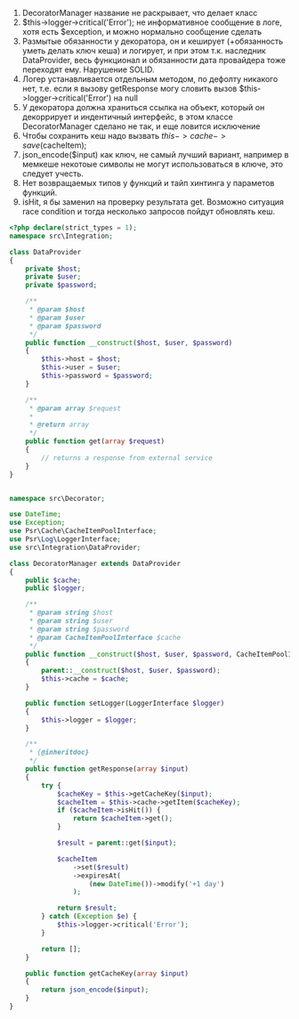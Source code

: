   1. DecoratorManager название не раскрывает, что делает класс
  2. $this->logger->critical('Error'); не информативное сообщение в логе, хотя есть $exception, и можно нормально сообщение сделать
  3. Размытые обязанности у декоратора, он и кеширует (+обязанность уметь делать ключ кеша) и логирует, и при этом т.к. наследник DataProvider,
  весь функционал и обязанности дата провайдера тоже переходят ему. Нарушение SOLID.
  4. Логер устанавливается отдельным методом, по дефолту никакого нет, т.е. если я вызову getResponse
  могу словить вызов $this->logger->critical('Error') на null
  5. У декоратора должна храниться ссылка на объект, который он декоррирует и индентичный интерфейс, в этом классе DecoratorManager
  сделано не так, и еще ловится исключение
  6. Чтобы сохранить кеш надо вызвать $this->cache->save($cacheItem);
  7. json_encode($input) как ключ, не самый лучший вариант, например в мемкеше некотоые символы не могут использоваться в ключе, это следует учесть.
  8. Нет возвращаемых типов у функций и тайп хинтинга у параметов функций.
  9. isHit, я бы заменил на проверку результата get. Возможно ситуация race condition и тогда несколько запросов пойдут обновлять кеш.

 
```php
<?php declare(strict_types = 1);
namespace src\Integration;

class DataProvider
{
    private $host;
    private $user;
    private $password;

    /**
     * @param $host
     * @param $user
     * @param $password
     */
    public function __construct($host, $user, $password)
    {
        $this->host = $host;
        $this->user = $user;
        $this->password = $password;
    }

    /**
     * @param array $request
     *
     * @return array
     */
    public function get(array $request)
    {
        // returns a response from external service
    }
}


namespace src\Decorator;

use DateTime;
use Exception;
use Psr\Cache\CacheItemPoolInterface;
use Psr\Log\LoggerInterface;
use src\Integration\DataProvider;

class DecoratorManager extends DataProvider
{
    public $cache;
    public $logger;

    /**
     * @param string $host
     * @param string $user
     * @param string $password
     * @param CacheItemPoolInterface $cache
     */
    public function __construct($host, $user, $password, CacheItemPoolInterface $cache)
    {
        parent::__construct($host, $user, $password);
        $this->cache = $cache;
    }

    public function setLogger(LoggerInterface $logger)
    {
        $this->logger = $logger;
    }

    /**
     * {@inheritdoc}
     */
    public function getResponse(array $input)
    {
        try {
            $cacheKey = $this->getCacheKey($input);
            $cacheItem = $this->cache->getItem($cacheKey);
            if ($cacheItem->isHit()) {
                return $cacheItem->get();
            }

            $result = parent::get($input);

            $cacheItem
                ->set($result)
                ->expiresAt(
                    (new DateTime())->modify('+1 day')
                );

            return $result;
        } catch (Exception $e) {
            $this->logger->critical('Error');
        }

        return [];
    }

    public function getCacheKey(array $input)
    {
        return json_encode($input);
    }
}
